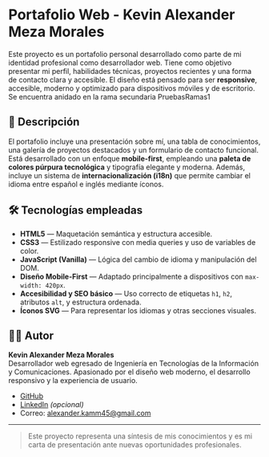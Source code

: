 # Portafolio Web - Kevin Alexander Meza Morales

Este proyecto es un portafolio personal desarrollado como parte de mi identidad profesional como desarrollador web. Tiene como objetivo presentar mi perfil, habilidades técnicas, proyectos recientes y una forma de contacto clara y accesible. El diseño está pensado para ser **responsive**, accesible, moderno y optimizado para dispositivos móviles y de escritorio.
Se encuentra anidado en la rama secundaria PruebasRamas1

## 🚀 Descripción

El portafolio incluye una presentación sobre mí, una tabla de conocimientos, una galería de proyectos destacados y un formulario de contacto funcional. Está desarrollado con un enfoque **mobile-first**, empleando una **paleta de colores púrpura tecnológica** y tipografía elegante y moderna. Además, incluye un sistema de **internacionalización (i18n)** que permite cambiar el idioma entre español e inglés mediante íconos.

## 🛠️ Tecnologías empleadas

- **HTML5** — Maquetación semántica y estructura accesible.
- **CSS3** — Estilizado responsive con media queries y uso de variables de color.
- **JavaScript (Vanilla)** — Lógica del cambio de idioma y manipulación del DOM.
- **Diseño Mobile-First** — Adaptado principalmente a dispositivos con `max-width: 420px`.
- **Accesibilidad y SEO básico** — Uso correcto de etiquetas `h1`, `h2`, atributos `alt`, y estructura ordenada.
- **Íconos SVG** — Para representar los idiomas y otras secciones visuales.
  
## 👨‍💻 Autor

**Kevin Alexander Meza Morales**  
Desarrollador web egresado de Ingeniería en Tecnologías de la Información y Comunicaciones. Apasionado por el diseño web moderno, el desarrollo responsivo y la experiencia de usuario.

- [GitHub](https://github.com/KevinAlexanderWebDev)
- [LinkedIn](https://www.linkedin.com/in/kevin-meza-ecommerce-dev/) *(opcional)*
- Correo: alexander.kamm45@gmail.com 

---

> Este proyecto representa una síntesis de mis conocimientos y es mi carta de presentación ante nuevas oportunidades profesionales.

